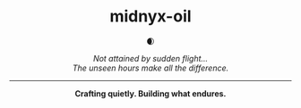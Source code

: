 <!--# midnyx-oil

🌒

*Not attained by sudden flight...*  
*The unseen hours make all the difference.*

---

**Crafting quietly. Building what endures.** -->



<h1 align="center">midnyx-oil</h1>

<p align="center">
🌒
</p>

<p align="center">
<em>Not attained by sudden flight...<br>
The unseen hours make all the difference.</em>
</p>

---

<p align="center">
<strong>Crafting quietly. Building what endures.</strong>
</p>

<!--
**midnyx-oil/midnyx-oil** is a ✨ _special_ ✨ repository because its `README.md` (this file) appears on your GitHub profile.

Here are some ideas to get you started:

- 🔭 I’m currently working on ...
- 🌱 I’m currently learning ...
- 👯 I’m looking to collaborate on ...
- 🤔 I’m looking for help with ...
- 💬 Ask me about ...
- 📫 How to reach me: ...
- 😄 Pronouns: ...
- ⚡ Fun fact: ...
-->

